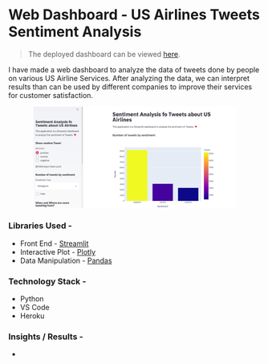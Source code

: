 # Web Dashboard - US Airlines Tweets Sentiment Analysis

> The deployed dashboard can be viewed [here](https://github.com/ArpitFalcon/).

I have made a web dashboard to analyze the data of tweets done by people on various US Airline Services. After analyzing the data, we can interpret results than can be used by different companies to improve their services for customer satisfaction.

<div align="center">
  <a href="https://arpitfalcon.github.io/">
    <img alt="demo" src="https://github.com/ArpitFalcon/bhavishyavaanee/blob/master/DataAnalysis_TwitterUSAirlineSentiment/data/demo.png" width=80% />
  </a>
</div>

### Libraries Used -

- Front End - [Streamlit](https://www.streamlit.io/)
- Interactive Plot - [Plotly](https://plotly.com/)
- Data Manipulation - [Pandas](https://pandas.pydata.org/)
  
### Technology Stack -

- Python
- VS Code
- Heroku

### Insights / Results -
- 